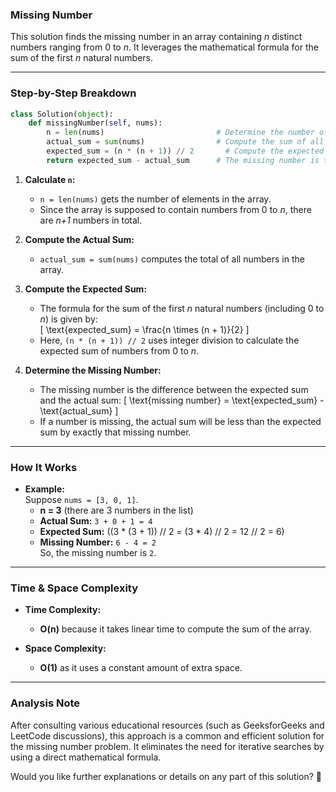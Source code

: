 ### **Missing Number**

This solution finds the missing number in an array containing *n* distinct numbers ranging from 0 to *n*. It leverages the mathematical formula for the sum of the first *n* natural numbers.

---

### **Step-by-Step Breakdown**
```python
class Solution(object):
    def missingNumber(self, nums):
        n = len(nums)                         # Determine the number of elements in nums.
        actual_sum = sum(nums)                # Compute the sum of all elements present in nums.
        expected_sum = (n * (n + 1)) // 2       # Compute the expected sum of numbers from 0 to n using the formula.
        return expected_sum - actual_sum      # The missing number is the difference between the expected sum and the actual sum.
```

1. **Calculate `n`:**  
   - `n = len(nums)` gets the number of elements in the array.  
   - Since the array is supposed to contain numbers from 0 to *n*, there are *n+1* numbers in total.  

2. **Compute the Actual Sum:**  
   - `actual_sum = sum(nums)` computes the total of all numbers in the array.

3. **Compute the Expected Sum:**  
   - The formula for the sum of the first *n* natural numbers (including 0 to *n*) is given by:  
     \[
     \text{expected\_sum} = \frac{n \times (n + 1)}{2}
     \]
   - Here, `(n * (n + 1)) // 2` uses integer division to calculate the expected sum of numbers from 0 to *n*.

4. **Determine the Missing Number:**  
   - The missing number is the difference between the expected sum and the actual sum:
     \[
     \text{missing number} = \text{expected\_sum} - \text{actual\_sum}
     \]
   - If a number is missing, the actual sum will be less than the expected sum by exactly that missing number.

---

### **How It Works**
- **Example:**  
  Suppose `nums = [3, 0, 1]`.  
  - **n = 3** (there are 3 numbers in the list)  
  - **Actual Sum:** `3 + 0 + 1 = 4`  
  - **Expected Sum:** \((3 * (3 + 1)) // 2 = (3 * 4) // 2 = 12 // 2 = 6\)  
  - **Missing Number:** `6 - 4 = 2`  
  So, the missing number is `2`.

---

### **Time & Space Complexity**
- **Time Complexity:**  
  - **O(n)** because it takes linear time to compute the sum of the array.
  
- **Space Complexity:**  
  - **O(1)** as it uses a constant amount of extra space.

---

### **Analysis Note**
After consulting various educational resources (such as GeeksforGeeks and LeetCode discussions), this approach is a common and efficient solution for the missing number problem. It eliminates the need for iterative searches by using a direct mathematical formula.

Would you like further explanations or details on any part of this solution? 🚀
